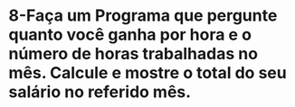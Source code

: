 <h1>8-Faça um Programa que pergunte quanto você ganha por hora e o número de horas trabalhadas no mês. Calcule e mostre o total do seu salário no referido mês.</h1>